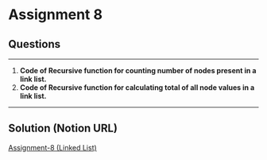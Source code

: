 # Assignment 8

## **Questions**

---

1. **Code of Recursive function for counting number of nodes present in a link list.**
2. **Code of Recursive function for calculating total of all node values in a link list.**

---

## Solution (Notion URL)

[Assignment-8 (Linked List)](https://mohammed-varaliya.notion.site/Assignment-8-Linked-List-13c9033ff7158037a2cad6818b536ed8?pvs=4)
